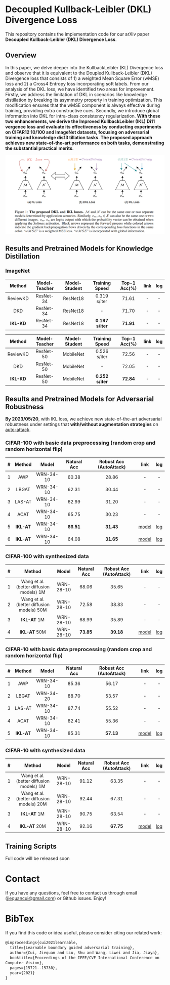 # Decoupled Kullback-Leibler (DKL) Divergence Loss
This repository contains the implementation code for our arXiv paper **Decoupled Kullback-Leibler (DKL) Divergence Loss**.

## Overview
In this paper, we delve deeper into the KullbackLeibler (KL) Divergence loss and observe that it is equivalent to the Doupled Kullback-Leibler (DKL) Divergence loss that consists of 1) a weighted Mean Square Error (wMSE) loss and 2) a Cross4 Entropy loss incorporating soft labels. From our analysis of the DKL loss, we have identified two areas for improvement. Firstly, we address the limitation of DKL in scenarios like knowledge distillation by breaking its asymmetry property in training optimization. This modification ensures that the wMSE component is always effective during training, providing extra constructive cues. Secondly, we introduce global information into DKL for intra-class consistency regularization. **With these two enhancements, we derive the Improved KullbackLeibler (IKL) Di11 vergence loss and evaluate its effectiveness by conducting experiments on CIFAR12 10/100 and ImageNet datasets, focusing on adversarial training and knowledge dis13 tillation tasks. The proposed approach achieves new state-of-the-art performance on both tasks, demonstrating the substantial practical merits**.

![image](https://github.com/jiequancui/DKL/blob/main/figures/dkl.PNG)



## Results and Pretrained Models for Knowledge Distillation
### ImageNet

 | Method | Model-Teacher | Model-Student | Training Speed | Top-1 Acc(%) | link | log | 
 | :---: | :---: | :---: | :---: | :---: | :---: | :---: |
 | ReviewKD      | ResNet-34 | ResNet18 | 0.319 s/iter | 71.61 | - | - | 
 | DKD           | ResNet-34 | ResNet18 | -            | 71.70 | - | - |
 | **IKL-KD**    | ResNet-34 | ResNet18 | **0.197 s/iter** | **71.91** | - | - |
 
 | Method | Model-Teacher | Model-Student | Training Speed | Top-1 Acc(%) | link | log | 
 | :---: | :---: | :---: | :---: | :---: | :---: | :---: |
 | ReviewKD    | ResNet-50 | MobileNet | 0.526 s/iter | 72.56 | - | - | 
 | DKD         | ResNet-50 | MobileNet | -            | 72.05 | - | - |
 | **IKL-KD**  | ResNet-50 | MobileNet | **0.252 s/iter** | **72.84** | - | - |


## Results and Pretrained Models for Adversarial Robustness
**By 2023/05/20**, with IKL loss, we achieve new state-of-the-art adversarial robustness under settings that **with/without augmentation strategies** on [auto-attack](https://robustbench.github.io/).


### CIFAR-100 with basic data preprocessing (random crop and random horizontal flip)
| # | Method | Model | Natural Acc | Robust Acc (AutoAttack) | link | log | 
| :---: | :---: | :---: | :---: | :---: | :---: | :---: | 
| 1 | AWP                                              | WRN-34-10 | 60.38 | 28.86 | - | - |
| 2 | LBGAT                                            | WRN-34-10 | 62.31 | 30.44 | - | - |
| 3 | LAS-AT                                           | WRN-34-10 | 62.99 | 31.20 | - | - |
| 4 | ACAT                                             | WRN-34-10 | 65.75 | 30.23 | - | - |
| 5 | **IKL-AT**                                       | WRN-34-10 | **66.51** | **31.43** | [model](https://drive.google.com/file/d/1NaWPX5w32xTiny91kJ6SJxSejCzsD1dy/view?usp=sharing) | [log](https://drive.google.com/file/d/1GzRey51JGmYNZTV79M_qHCL03tIf6X1P/view?usp=sharing) |
| 6 | **IKL-AT**                                       | WRN-34-10 | 64.08 | **31.65** | [model](https://drive.google.com/file/d/1pEcMipxf9z_-o6iH56jzt9oPL4x0R5fC/view?usp=sharing) | [log](https://drive.google.com/file/d/1nJqHcTxiSE0AeRCqL0KoBwZ1qWnX3pOr/view?usp=sharing) |


### CIFAR-100 with synthesized data
| # | Method | Model | Natural Acc | Robust Acc (AutoAttack) | link | log | 
| :---: | :---: | :---: | :---: | :---: | :---: | :---: | 
| 1 | Wang et al. (better diffusion models) 1M         | WRN-28-10 | 68.06 | 35.65 | - | - |
| 2 | Wang et al. (better diffusion models) 50M        | WRN-28-10 | 72.58 | 38.83 | - | - |
| 3 | **IKL-AT** 1M                                    | WRN-28-10 | 68.99 | 35.89 | - | - |
| 4 | **IKL-AT** 50M                                   | WRN-28-10 | **73.85** | **39.18** | [model](https://drive.google.com/file/d/1Leec2X9kGBnBSuTiYytdb4_wR50ibTE8/view?usp=sharing) | [log](https://drive.google.com/file/d/1BcfEOhqGigxkI4GUmWvE27614mXEZVZP/view?usp=sharing) |


### CIFAR-10 with basic data preprocessing (random crop and random horizontal flip)
| # | Method | Model | Natural Acc | Robust Acc (AutoAttack) | link | log | 
| :---: | :---: | :---: | :---: | :---: | :---: | :---: | 
| 1 | AWP                                              | WRN-34-10 | 85.36 | 56.17 | - | - |
| 2 | LBGAT                                            | WRN-34-20 | 88.70 | 53.57 | - | - |
| 3 | LAS-AT                                           | WRN-34-10 | 87.74 | 55.52 | - | - |
| 4 | ACAT                                             | WRN-34-10 | 82.41 | 55.36 | - | - |
| 5 | **IKL-AT**                                       | WRN-34-10 | 85.31 | **57.13** | [model](https://drive.google.com/file/d/1SFdNdKE6ezI6OsINWX-h74dGo2-9u3Ac/view?usp=sharing) | [log](https://drive.google.com/file/d/1Uz6EjNRthCHpJvIbrGHGcMqluHDe70Ix/view?usp=sharing) |



### CIFAR-10 with synthesized data
| # | Method | Model | Natural Acc | Robust Acc (AutoAttack) | link | log | 
| :---: | :---: | :---: | :---: | :---: | :---: | :---: | 
| 1 | Wang et al. (better diffusion models) 1M         | WRN-28-10 | 91.12 | 63.35 | - | - |
| 2 | Wang et al. (better diffusion models) 20M        | WRN-28-10 | 92.44 | 67.31 | - | - |
| 3 | **IKL-AT** 1M                                    | WRN-28-10 | 90.75 | 63.54 | - | - |
| 4 | **IKL-AT** 20M                                   | WRN-28-10 | 92.16 | **67.75** | [model](https://drive.google.com/file/d/1gEodZ4ushbRPaaVfS_vjJyldH3wJg4zV/view?usp=sharing) | [log](https://drive.google.com/file/d/1tVSeSeum-q2v2CnIBIwwH2xjI5bA2WYd/view?usp=sharing) |

## Training Scripts
Full code will be released soon

# Contact
If you have any questions, feel free to contact us through email (jiequancui@gmail.com) or Github issues. Enjoy!

# BibTex
If you find this code or idea useful, please consider citing our related work:
```
@inproceedings{cui2021learnable,
  title={Learnable boundary guided adversarial training},
  author={Cui, Jiequan and Liu, Shu and Wang, Liwei and Jia, Jiaya},
  booktitle={Proceedings of the IEEE/CVF International Conference on Computer Vision},
  pages={15721--15730},
  year={2021}
}


```
